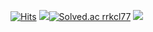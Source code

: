 [![Hits](https://hits.seeyoufarm.com/api/count/incr/badge.svg?url=https%3A%2F%2Fgithub.com%2Frrkcl7733&count_bg=%2379C83D&title_bg=%23555555&icon=windows.svg&icon_color=%23E7E7E7&title=hits&edge_flat=false)](https://hits.seeyoufarm.com[)
![](https://github-readme-stats.vercel.app/api?username=rrkcl7733&show_icons=true&count_private=true&theme=tokyonight)[![Solved.ac
rrkcl77](http://mazassumnida.wtf/api/v2/generate_badge?boj=rrkcl77)](https://solved.ac/rrkcl77)
![](https://github-readme-stats.vercel.app/api/top-langs/?username=rrkcl7733&layout=compact)
